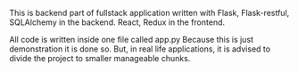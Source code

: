 This is backend part of fullstack application written with
Flask, Flask-restful, SQLAlchemy in the backend.
React, Redux in the frontend.

All code is written inside one file called app.py
Because this is just demonstration it is done so.
But, in real life applications, it is advised to divide the
project to smaller manageable chunks.